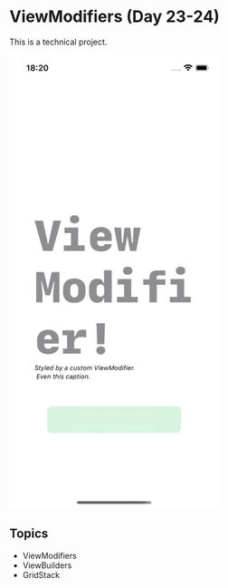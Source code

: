 # ViewModifiers (Day 23-24)

This is a technical project.

![](images/modifiers.gif)

## Topics
- ViewModifiers
- ViewBuilders
- GridStack